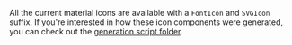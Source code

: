All the current material icons are available with a `FontIcon` and `SVGIcon`
suffix. If you're interested in how these icon components were generated, you
can check out the
[generation script folder](https://github.com/mlaursen/react-md/tree/master/packages/material-icons/scripts).
